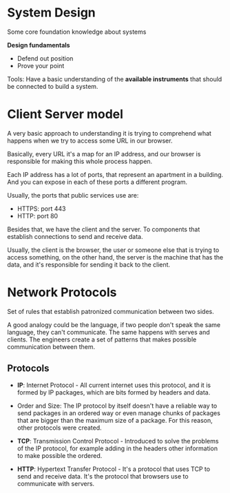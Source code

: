# System Design

Some core foundation knowledge about systems

**Design fundamentals**

- Defend out position
- Prove your point

Tools: Have a basic understanding of the **available instruments** that should be connected to build a system.

# Client Server model

A very basic approach to understanding it is trying to comprehend what happens when we try to access some URL in our browser.

Basically, every URL it's a map for an IP address, and our browser is responsible for making this whole process happen.

Each IP address has a lot of ports, that represent an apartment in a building. And you can expose in each of these ports a different program.

Usually, the ports that public services use are:

- HTTPS: port 443
- HTTP: port 80

Besides that, we have the client and the server. To components that establish connections to send and receive data.

Usually, the client is the browser, the user or someone else that is trying to access something, on the other hand, the server is the machine that has the data, and it's responsible for sending it back to the client.

# Network Protocols

Set of rules that establish patronized communication between two sides.

A good analogy could be the language, if two people don't speak the same language, they can't communicate. The same happens with serves and clients. The engineers create a set of patterns that makes possible communication between them.

## Protocols

- **IP**: Internet Protocol - All current internet uses this protocol, and it is formed by IP packages, which are bits formed by headers and data.

- Order and Size: The IP protocol by itself doesn't have a reliable way to send packages in an ordered way or even manage chunks of packages that are bigger than the maximum size of a package. For this reason, other protocols were created.

- **TCP**: Transmission Control Protocol - Introduced to solve the problems of the IP protocol, for example adding in the headers other information to make possible the ordered.

- **HTTP**: Hypertext Transfer Protocol - It's a protocol that uses TCP to send and receive data. It's the protocol that browsers use to communicate with servers.
